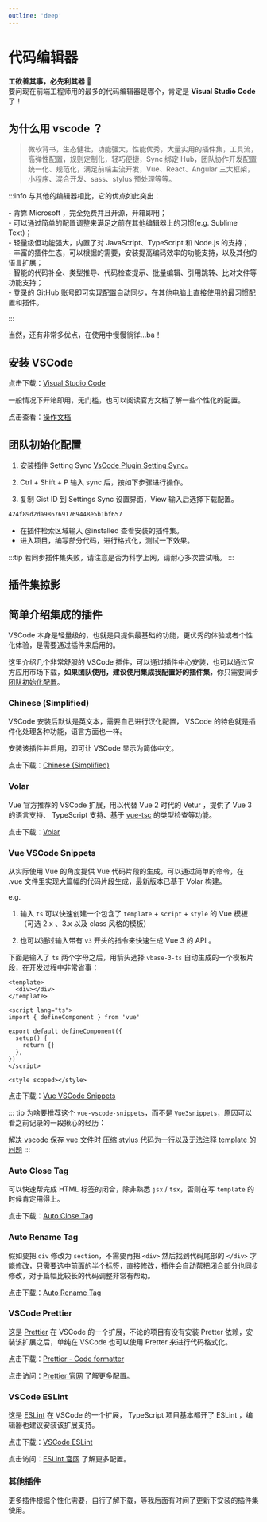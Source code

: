 ```yaml
---
outline: 'deep'
---
```


# 代码编辑器

**工欲善其事，必先利其器** :wrench:  
要问现在前端工程师用的最多的代码编辑器是哪个，肯定是 **Visual Studio Code** 了！

## 为什么用 vscode ？

> 微软背书，生态健壮，功能强大，性能优秀，大量实用的插件集，工具流，高弹性配置，规则定制化，轻巧便捷，Sync 绑定 Hub，团队协作开发配置统一化、规范化，满足前端主流开发，Vue、React、Angular 三大框架，小程序、混合开发、sass、stylus 预处理等等。

:::info 与其他的编辑器相比，它的优点如此突出：

\- 背靠 Microsoft ，完全免费并且开源，开箱即用；  
\- 可以通过简单的配置调整来满足之前在其他编辑器上的习惯(e.g. Sublime Text)；  
\- 轻量级但功能强大，内置了对 JavaScript、TypeScript 和 Node.js 的支持；  
\- 丰富的插件生态，可以根据的需要，安装提高编码效率的功能支持，以及其他的语言扩展；  
\- 智能的代码补全、类型推导、代码检查提示、批量编辑、引用跳转、比对文件等功能支持；  
\- 登录的 GitHub 账号即可实现配置自动同步，在其他电脑上直接使用的最习惯配置和插件。

:::

当然，还有非常多优点，在使用中慢慢徜徉...ba！

## 安装 VSCode

点击下载：[Visual Studio Code](https://code.visualstudio.com/Download)

一般情况下开箱即用，无门槛，也可以阅读官方文档了解一些个性化的配置。

点击查看：[操作文档](https://code.visualstudio.com/docs)

## 团队初始化配置

1. 安装插件 Setting Sync [VsCode Plugin Setting Sync](https://marketplace.visualstudio.com/items?itemName=Shan.code-settings-sync)。

<ImgPreview src="img/settingsync.png" title="vscode, Setting Sync"/>

2. Ctrl + Shift + P 输入 sync 后，按如下步骤进行操作。

<ImgPreview src="img/sync-select-options.png" title="vscode, Sync Selct Options"/>

<ImgPreview src="img/sync-download-option.png" title="vscode, Sync Download Option"/>

<ImgPreview src="img/sync-open-setting.png" title="vscode, Syncopen Setting"/>

<ImgPreview src="img/sync-gist.png" title="vscode, Sync Gist Enter"/>

3. 复制 Gist ID 到 Settings Sync 设置界面，View 输入后选择下载配置。

```txt
424f89d2da9867691769448e5b1bf657
```

- 在插件检索区域输入 @installed 查看安装的插件集。
- 进入项目，编写部分代码，进行格式化，测试一下效果。

:::tip
若同步插件集失败，请注意是否为科学上网，请耐心多次尝试哦。
:::

## 插件集掠影

<ImgPreview src="img/plugins.png" title="vscode, plugins"/>

## 简单介绍集成的插件

VSCode 本身是轻量级的，也就是只提供最基础的功能，更优秀的体验或者个性化体验，是需要通过插件来启用的。

这里介绍几个非常舒服的 VSCode 插件，可以通过插件中心安装，也可以通过官方应用市场下载，**如果团队使用，建议使用集成我配置好的插件集**，你只需要同步 [团队初始化配置](#团队初始化配置)。

### Chinese (Simplified)

VSCode 安装后默认是英文本，需要自己进行汉化配置， VSCode 的特色就是插件化处理各种功能，语言方面也一样。

安装该插件并启用，即可让 VSCode 显示为简体中文。

点击下载：[Chinese (Simplified)](https://marketplace.visualstudio.com/items?itemName=MS-CEINTL.vscode-language-pack-zh-hans)

### Volar

Vue 官方推荐的 VSCode 扩展，用以代替 Vue 2 时代的 Vetur ，提供了 Vue 3 的语言支持、 TypeScript 支持、基于 [vue-tsc](https://github.com/johnsoncodehk/volar/tree/master/packages/vue-tsc) 的类型检查等功能。

点击下载：[Volar](https://marketplace.visualstudio.com/items?itemName=johnsoncodehk.volar)

### Vue VSCode Snippets

从实际使用 Vue 的角度提供 Vue 代码片段的生成，可以通过简单的命令，在 .vue 文件里实现大篇幅的代码片段生成，最新版本已基于 Volar 构建。

e.g.

1. 输入 `ts` 可以快速创建一个包含了 `template` + `script` + `style` 的 Vue 模板（可选 2.x 、3.x 以及 class 风格的模板）

2. 也可以通过输入带有 `v3` 开头的指令来快速生成 Vue 3 的 API 。

下面是输入了 `ts` 两个字母之后，用箭头选择 `vbase-3-ts` 自动生成的一个模板片段，在开发过程中非常省事：

```vue
<template>
  <div></div>
</template>

<script lang="ts">
import { defineComponent } from 'vue'

export default defineComponent({
  setup() {
    return {}
  },
})
</script>

<style scoped></style>
```

点击下载：[Vue VSCode Snippets](https://marketplace.visualstudio.com/items?itemName=sdras.vue-vscode-snippets)

::: tip
为啥要推荐这个 `vue-vscode-snippets`，而不是 `Vue3snippets`，原因可以看之前记录的一段揪心的经历：

[解决 vscode 保存 vue 文件时 压缩 stylus 代码为一行以及无法注释 template 的问题](https://cheny.com/article/vue-vscode-snippets.html)
:::

### Auto Close Tag

可以快速帮完成 HTML 标签的闭合，除非熟悉 `jsx` / `tsx`，否则在写 `template` 的时候肯定用得上。

点击下载：[Auto Close Tag](https://marketplace.visualstudio.com/items?itemName=formulahendry.auto-close-tag)

### Auto Rename Tag

假如要把 `div` 修改为 `section`，不需要再把 `<div>` 然后找到代码尾部的 `</div>` 才能修改，只需要选中前面的半个标签，直接修改，插件会自动帮把闭合部分也同步修改，对于篇幅比较长的代码调整非常有帮助。

点击下载：[Auto Rename Tag](https://marketplace.visualstudio.com/items?itemName=formulahendry.auto-rename-tag)

### VSCode Prettier

这是 [Prettier](#prettier) 在 VSCode 的一个扩展，不论的项目有没有安装 Pretter 依赖，安装该扩展之后，单纯在 VSCode 也可以使用 Pretter 来进行代码格式化。

点击下载：[Prettier - Code formatter](https://marketplace.visualstudio.com/items?itemName=esbenp.prettier-vscode)

点击访问：[Prettier 官网](https://prettier.io/) 了解更多配置。

### VSCode ESLint

这是 [ESLint](#eslint) 在 VSCode 的一个扩展， TypeScript 项目基本都开了 ESLint ，编辑器也建议安装该扩展支持。

点击下载：[VSCode ESLint](https://marketplace.visualstudio.com/items?itemName=dbaeumer.vscode-eslint)

点击访问：[ESLint 官网](https://eslint.org/) 了解更多配置。

### 其他插件

更多插件根据个性化需要，自行了解下载，等我后面有时间了更新下安装的插件集使用。

